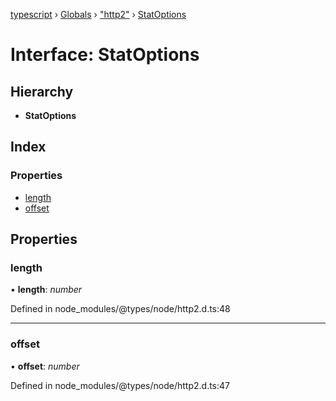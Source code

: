 [typescript](../README.md) › [Globals](../globals.md) › ["http2"](../modules/_http2_.md) › [StatOptions](_http2_.statoptions.md)

# Interface: StatOptions

## Hierarchy

* **StatOptions**

## Index

### Properties

* [length](_http2_.statoptions.md#length)
* [offset](_http2_.statoptions.md#offset)

## Properties

###  length

• **length**: *number*

Defined in node_modules/@types/node/http2.d.ts:48

___

###  offset

• **offset**: *number*

Defined in node_modules/@types/node/http2.d.ts:47
